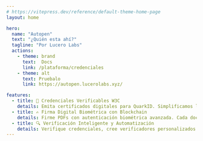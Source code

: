 ```yaml
---
# https://vitepress.dev/reference/default-theme-home-page
layout: home

hero:
  name: "Autopen"
  text: "¿Quién esta ahí?"
  tagline: "Por Lucero Labs"
  actions:
    - theme: brand
      text:  Docs
      link: /plataforma/credenciales
    - theme: alt
      text: Pruebalo
      link: https://autopen.lucerolabs.xyz/

features:
  - title: 🔐 Credenciales Verificables W3C
    details: Emita certificados digitales para QuarkID. Simplificamos la creación de su credencial y la gestión de la misma; desde emitirla hasta revocarla. Con unos pocos clicks puede tener su credencial y verifcadores.
  - title: ✍️ Firma Digital Biométrica con Blockchain
    details: Firme PDFs con autenticación biométrica avanzada. Cada documento integra pruebas criptográficas y sellado blockchain, vinculando características del firmante a emisores autorizados.
  - title: 🔍 Verificación Inteligente y Automatización
    details: Verifique credenciales, cree verificadores personalizados y active webhooks. Automatice flujos de trabajo con decisiones en tiempo real basadas en credenciales verificadas.
---
```


